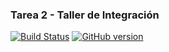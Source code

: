 ### Tarea 2 - Taller de Integración

[![Build Status](https://travis-ci.org/poxvirus/tarea2-taller-integracion.svg?branch=master)](https://travis-ci.org/poxvirus/tarea2-taller-integracion)
[![GitHub version](https://badge.fury.io/gh/poxvirus%2Ftarea2-taller-integracion.svg)](https://badge.fury.io/gh/poxvirus%2Ftarea2-taller-integracion)